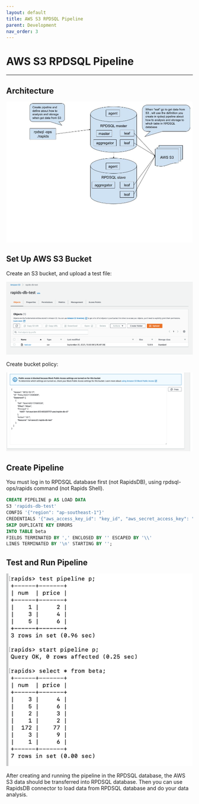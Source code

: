 ```yaml
---
layout: default
title: AWS S3 RPDSQL Pipeline
parent: Development
nav_order: 3
---
```


# AWS S3 RPDSQL Pipeline

---

## Architecture

![Branching](./s3-rpdsql-pipeline.jpg)

## Set Up AWS S3 Bucket

Create an S3 bucket, and upload a test file:

![Branching](./create-s3-bucket.png)

Create bucket policy:

![Branching](./create-s3-bucket-policy.png)

## Create Pipeline

You must log in to RPDSQL database first (not RapidsDB), using rpdsql-ops/rapids command (not Rapids Shell).

```sql
CREATE PIPELINE p AS LOAD DATA
S3 'rapids-db-test'
CONFIG '{"region": "ap-southeast-1"}'
CREDENTIALS '{"aws_access_key_id": "key_id", "aws_secret_access_key": "secret_key"}'
SKIP DUPLICATE KEY ERRORS
INTO TABLE beta
FIELDS TERMINATED BY ',' ENCLOSED BY '' ESCAPED BY '\\'
LINES TERMINATED BY '\n' STARTING BY '';
```

## Test and Run Pipeline

![Branching](./test-s3-pipeline.png)

After creating and running the pipeline in the RPDSQL database, the AWS S3 data should be transferred into RPDSQL database. Then you can use RapidsDB connector to load data from RPDSQL database and do your data analysis.
